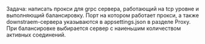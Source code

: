 Задача: написать прокси для grpc сервера, работающий на tcp уровне и выполняющий балансировку.
Порт на котором работает прокси, а также downstraem-сервера указываются в appsettings.json в разделе Proxy.
При балансировке выбирается сервер с наиеньшим количеством активных соединений.
